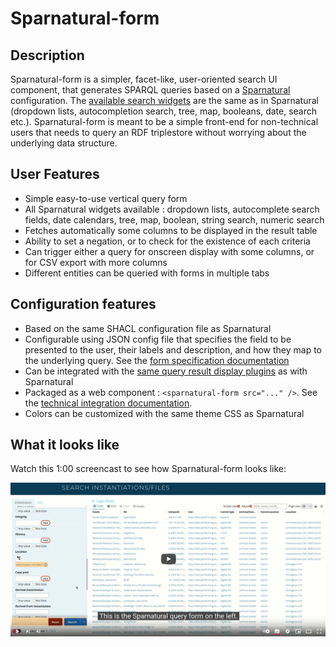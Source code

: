 # Sparnatural-form

## Description

Sparnatural-form is a simpler, facet-like, user-oriented search UI component, that generates SPARQL queries based on a [Sparnatural](https://github.com/sparna-git/Sparnatural) configuration. The [available search widgets](https://docs.sparnatural.eu/widgets.html) are the same as in Sparnatural (dropdown lists, autocompletion search, tree, map, booleans, date, search etc.).
Sparnatural-form is meant to be a simple front-end for non-technical users that needs to query an RDF triplestore without worrying about the underlying data structure.

## User Features

- Simple easy-to-use vertical query form
- All Sparnatural widgets available : dropdown lists, autocomplete search fields, date calendars, tree, map, boolean, string search, numeric search
- Fetches automatically some columns to be displayed in the result table
- Ability to set a negation, or to check for the existence of each criteria
- Can trigger either a query for onscreen display with some columns, or for CSV export with more columns
- Different entities can be queried with forms in multiple tabs

## Configuration features

- Based on the same SHACL configuration file as Sparnatural
- Configurable using JSON config file that specifies the field to be presented to the user, their labels and description, and how they map to the underlying query. See the [form specification documentation](https://docs.sparnatural.eu/sparnatural-form/form-configuration.html)
- Can be integrated with the [same query result display plugins](https://github.com/sparna-git/sparnatural-yasgui-plugins) as with Sparnatural
- Packaged as a web component : `<sparnatural-form src="..." />`. See the [technical integration documentation](https://docs.sparnatural.eu/sparnatural-form/form-integration.html).
- Colors can be customized with the same theme CSS as Sparnatural

## What it looks like

Watch this 1:00 screencast to see how Sparnatural-form looks like:

[![](docs/images/sparnatural-form-video.png)](https://youtu.be/hNNghuMeoAc?feature=shared)
